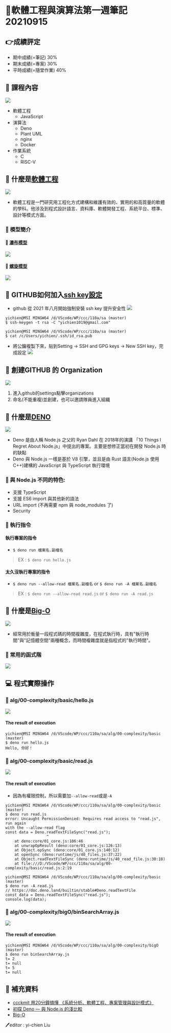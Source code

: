 # 📝軟體工程與演算法第一週筆記20210915
## 👉成績評定
* 期中成績(=筆記) 30%
* 期末成績(=專案) 30%
* 平時成績(=隨堂作業) 40%

## 📖 課程內容
![](pic/sastart.JPG)
* 軟體工程
    * JavaScript
* 演算法
    * Deno
    * Plant UML
    * nginx
    * Docker
* 作業系統
    * C
    * RISC-V

## 📖 什麼是[軟體工程](https://zh.wikipedia.org/zh-tw/%E8%BD%AF%E4%BB%B6%E5%B7%A5%E7%A8%8B)
![](pic/sa.jpg)
* 軟體工程是一門研究用工程化方式建構和維護有效的、實用的和高質量的軟體的學科。他涉及到程式設計語言、資料庫、軟體開發工程、系統平台、標準、設計等模式方面。
### 🔖 模型簡介
#### 📍 [瀑布模型](https://zh.wikipedia.org/wiki/%E7%80%91%E5%B8%83%E6%A8%A1%E5%9E%8B)
![](pic/waterfallmode.JPG)
#### 📍 [螺旋模型](https://zh.wikipedia.org/wiki/%E8%9E%BA%E6%97%8B%E6%A8%A1%E5%9E%8B)
![](pic/spiralmode.png)

## 📖 GITHUB如何加入[ssh key設定](https://programmermedia.org/root/%E9%99%B3%E9%8D%BE%E8%AA%A0/%E6%8A%80%E8%83%BD/git.md)
* github 從 2021 年八月開始強制安裝 ssh key 提升安全性
![](pic/ssh.JPG)
```
yichien@MSI MINGW64 /d/VScode/WP/ccc/110a/sa (master)
$ ssh-keygen -t rsa -C "yichien1019@gmail.com"

yichien@MSI MINGW64 /d/VScode/WP/ccc/110a/sa (master)
$ cat /c/Users/yichien/.ssh/id_rsa.pub
```
* 將公鑰複製下來，貼到Setting -> SSH and GPG keys -> New SSH key，完成設定
![](pic/sshkey.JPG)

## 📖 創建GITHUB 的 Organization
![](pic/organ.JPG)
1. 進入github的settings點擊organizations
2. 命名(不能重複)並創建，也可以邀請隊員進入組織

## 📖 什麼是[DENO](https://zh.wikipedia.org/wiki/Deno)
![](pic/deno.jpg)
* Deno 是由人稱 Node.js 之父的 Ryan Dahl 在 2018年的演講 「10 Things I Regret About Node.js」中提出的專案。主要是想修正當初在開發 Node.js 時的缺點
* Deno 與 Node.js 一樣是基於 V8 引擎，並且是由 Rust 語言(Node.js 使用 C++)建構的 JavaScript 與 TypeScript 執行環境
### 🔖 與 Node.js 不同的特色:
* 支援 TypeScript
* 支援 ES6 import 與其他新的語法
* URL import (不再需要 npm 與 node_modules 了)
* Security
### 🔖 執行指令
#### 執行專案的指令
* `$ deno run 檔案名.副檔名` <br>
>EX : `$ deno run hello.js`
#### 太久沒執行專案的指令
* `$ deno run --allow-read 檔案名.副檔名` or `$ deno run -A 檔案名.副檔名`
>EX : `$ deno run --allow-read read.js` or `$ deno run -A read.js`


## 📖 什麼是[Big-O](https://zh.wikipedia.org/wiki/%E5%A4%A7O%E7%AC%A6%E5%8F%B7)
![](pic/bigo.png)
* 經常用於衡量一段程式碼的時間複雜度，在程式執行時，具有"執行時間"與"記憶體空間"兩種概念，而時間複雜度就是指程式的"執行時間"。
### 🔖 常用的函式階
![](pic/bigochart.JPG)


## 💻 程式實際操作
### 🔗 alg/00-complexity/basic/hello.js
![](pic/hello.JPG)
#### The result of execution
```
yichien@MSI MINGW64 /d/VScode/WP/ccc/110a/sa/alg/00-complexity/basic (master)  
$ deno run hello.js
Hello, 你好！
```

### 🔗 alg/00-complexity/basic/read.js
![](pic/read.JPG)
#### The result of execution
* 因為有權限控制，所以需要加`--allow-read`或是`-A`
```
yichien@MSI MINGW64 /d/VScode/WP/ccc/110a/sa/alg/00-complexity/basic (master)
$ deno run read.js                                                             
error: Uncaught PermissionDenied: Requires read access to "read.js", run again 
with the --allow-read flag
const data = Deno.readTextFileSync("read.js");
                  ^
    at deno:core/01_core.js:106:46
    at unwrapOpResult (deno:core/01_core.js:126:13)
    at Object.opSync (deno:core/01_core.js:140:12)
    at openSync (deno:runtime/js/40_files.js:37:22)
    at Object.readTextFileSync (deno:runtime/js/40_read_file.js:30:18)
    at file:///D:/VScode/WP/ccc/110a/sa/alg/00-complexity/basic/read.js:2:19   

yichien@MSI MINGW64 /d/VScode/WP/ccc/110a/sa/alg/00-complexity/basic (master)  
$ deno run -A read.js
// https://doc.deno.land/builtin/stable#Deno.readTextFile
const data = Deno.readTextFileSync("read.js");
console.log(data);
```

### 🔗 alg/00-complexity/bigO/binSearchArray.js 
![](pic/binSearchArray.JPG)
#### The result of execution
```
yichien@MSI MINGW64 /d/VScode/WP/ccc/110a/sa/alg/00-complexity/bigO (master)
$ deno run binSearchArray.js 
t= 2
t= null
t= 5
t= null
```

## 📖 補充資料
* [ccckmit 用20分鐘搞懂 《系統分析、軟體工程、專案管理與設計模式》](https://www.slideshare.net/ccckmit/20-57269452)
* [初探 Deno — 與 Node.js 的淺比較](https://oldmo860617.medium.com/%E5%88%9D%E6%8E%A2-deno-%E8%88%87-node-js-%E7%9A%84%E6%B7%BA%E6%AF%94%E8%BC%83-19e8c6cbb249)
* [Big-O](https://www.bigocheatsheet.com/)



🖊️editor : yi-chien Liu